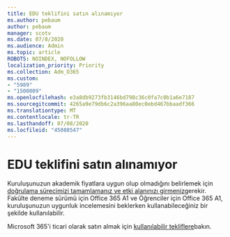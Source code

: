 ```yaml
---
title: EDU teklifini satın alınamıyor
ms.author: pebaum
author: pebaum
manager: scotv
ms.date: 07/8/2020
ms.audience: Admin
ms.topic: article
ROBOTS: NOINDEX, NOFOLLOW
localization_priority: Priority
ms.collection: Adm_O365
ms.custom:
- "5989"
- "1500009"
ms.openlocfilehash: e3a8db9273fb3146bd798c36c0fa7c0b1a6e7187
ms.sourcegitcommit: 4265a9e79db6c2a396aa80ec0ebd467bbaadf366
ms.translationtype: MT
ms.contentlocale: tr-TR
ms.lasthandoff: 07/08/2020
ms.locfileid: "45088547"
---
```

# <a name="unable-to-purchase-edu-offer"></a>EDU teklifini satın alınamıyor

Kuruluşunuzun akademik fiyatlara uygun olup olmadığını belirlemek için [doğrulama sürecimizi tamamlamanız ve etki alanınızı girmeniz](https://portal.office.com/Adminportal/Home#/Domains/SOWizard)gerekir. Fakülte deneme sürümü için Office 365 A1 ve Öğrenciler için Office 365 A1, kuruluşunuzun uygunluk incelemesini beklerken kullanabileceğiniz bir şekilde kullanılabilir.

Microsoft 365'i ticari olarak satın almak için [kullanılabilir tekliflere](https://go.microsoft.com/fwlink/p/?linkid=868433)bakın.